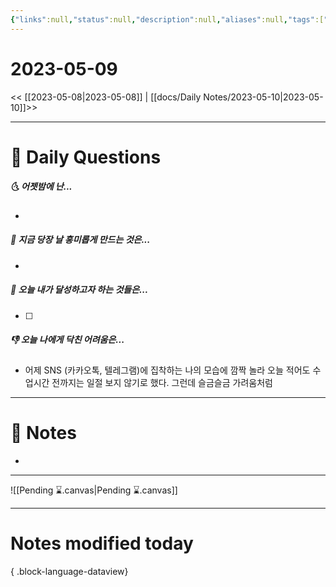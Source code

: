 ```yaml
---
{"links":null,"status":null,"description":null,"aliases":null,"tags":[" DailyNote "],"created":"2023-05-09T14:30:13","updated":"2025-01-14T18:41:54","title":"2023-05-09","dg-publish":true,"permalink":"/docs/daily-notes/2023-05-09/","dgPassFrontmatter":true}
---
```



# 2023-05-09

<< [[2023-05-08\|2023-05-08]] | [[docs/Daily Notes/2023-05-10\|2023-05-10]]>>

---

# 📅 Daily Questions

##### 🌜 어젯밤에 난...

- 

##### 🙌 지금 당장 날 흥미롭게 만드는 것은...

- 

##### 🚀 오늘 내가 달성하고자 하는 것들은...

- [ ] 

##### 👎 오늘 나에게 닥친 어려움은...

- 어제 SNS (카카오톡, 텔레그램)에 집착하는 나의 모습에 깜짝 놀라 오늘 적어도 수업시간 전까지는 일절 보지 않기로 했다. 그런데 슬금슬금 가려움처럼 

---

# 📝 Notes

- 

___

![[Pending ⌛.canvas\|Pending ⌛.canvas]]

---

# Notes modified today


{ .block-language-dataview}
